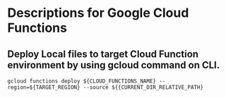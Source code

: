 # Descriptions for Google Cloud Functions

## Deploy Local files to target Cloud Function environment by using gcloud command on CLI.

`gcloud functions deploy ${CLOUD_FUNCTIONS_NAME} --region=${TARGET_REGION} --source ${{CURRENT_DIR_RELATIVE_PATH}`
